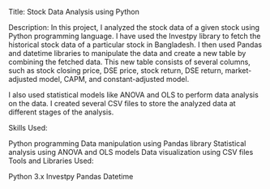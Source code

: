 Title: Stock Data Analysis using Python

Description:
In this project, I analyzed the stock data of a given stock using Python programming language. I have used the Investpy library to fetch the historical stock data of a particular stock in Bangladesh. I then used Pandas and datetime libraries to manipulate the data and create a new table by combining the fetched data. This new table consists of several columns, such as stock closing price, DSE price, stock return, DSE return, market-adjusted model, CAPM, and constant-adjusted model.

I also used statistical models like ANOVA and OLS to perform data analysis on the data. I created several CSV files to store the analyzed data at different stages of the analysis.

Skills Used:

Python programming
Data manipulation using Pandas library
Statistical analysis using ANOVA and OLS models
Data visualization using CSV files
Tools and Libraries Used:

Python 3.x
Investpy
Pandas
Datetime

